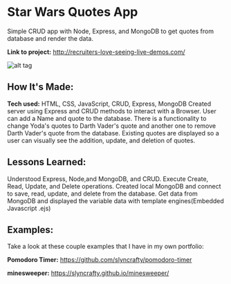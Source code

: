 # Star Wars Quotes App

Simple CRUD app with Node, Express, and MongoDB to get quotes from database and render the data.

**Link to project:** http://recruiters-love-seeing-live-demos.com/

![alt tag](http://placecorgi.com/1200/650)

## How It's Made:

**Tech used:** HTML, CSS, JavaScript, CRUD, Express, MongoDB
Created server using Express and CRUD methods to interact with a Browser.
User can add a Name and quote to the database. There is a functionality to change Yoda's quotes to Darth Vader's quote and another one to remove Darth Vader's quote from the database.
Existing quotes are displayed so a user can visually see the addition, update, and deletion of quotes.

## Lessons Learned:

Understood Express, Node,and MongoDB, and CRUD.
Execute Create, Read, Update, and Delete operations.
Created local MongoDB and connect to save, read, update, and delete from the database.
Get data from MongoDB and displayed the variable data with template engines(Embedded Javascript .ejs)

## Examples:

Take a look at these couple examples that I have in my own portfolio:

**Pomodoro Timer:** https://github.com/slyncrafty/pomodoro-timer

**minesweeper:** https://slyncrafty.github.io/minesweeper/
